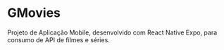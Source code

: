 # GMovies
Projeto de Aplicação Mobile, desenvolvido com React Native Expo, para consumo de API de filmes e séries.
